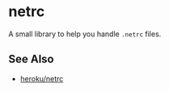 # netrc

A small library to help you handle `.netrc` files.

## See Also

 * [heroku/netrc](https://github.com/heroku/netrc)
